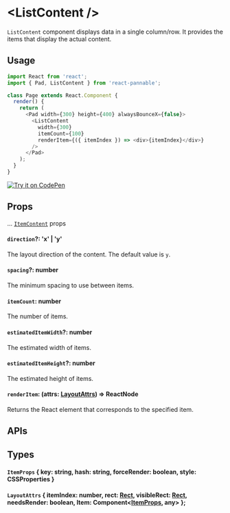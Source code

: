 # \<ListContent />

`ListContent` component displays data in a single column/row. It provides the items that display the actual content.

## Usage

```js
import React from 'react';
import { Pad, ListContent } from 'react-pannable';

class Page extends React.Component {
  render() {
    return (
      <Pad width={300} height={400} alwaysBounceX={false}>
        <ListContent
          width={300}
          itemCount={100}
          renderItem={({ itemIndex }) => <div>{itemIndex}</div>}
        />
      </Pad>
    );
  }
}
```

[![Try it on CodePen](https://img.shields.io/badge/CodePen-Run-blue.svg?logo=CodePen)](https://codepen.io/cztflove/pen/yrrNOv)

## Props

... [`ItemContent`](itemcontent.md#props) props

#### `direction`?: 'x' | 'y'

The layout direction of the content. The default value is `y`.

#### `spacing`?: number

The minimum spacing to use between items.

#### `itemCount`: number

The number of items.

#### `estimatedItemWidth`?: number

The estimated width of items.

#### `estimatedItemHeight`?: number

The estimated height of items.

#### `renderItem`: (attrs: [LayoutAttrs](#layoutattrs--itemindex-number-rect-rect-visiblerect-rect-needsrender-boolean-item-componentitemprops-any-)) => ReactNode

Returns the React element that corresponds to the specified item.

## APIs

## Types

#### `ItemProps` { key: string, hash: string, forceRender: boolean, style: CSSProperties }

#### `LayoutAttrs` { itemIndex: number, rect: [Rect](types.md#rect--x-number-y-number-width-number-height-number-), visibleRect: [Rect](types.md#rect--x-number-y-number-width-number-height-number-), needsRender: boolean, Item: Component<[ItemProps](#itemprops--key-string-hash-string-forcerender-boolean-style-cssproperties-), any> };

